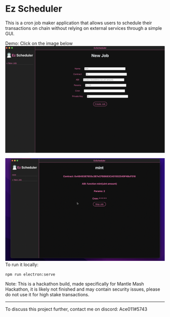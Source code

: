 # Ez Scheduler

This is a cron job maker application that allows users to schedule their transactions on chain without relying on external services through a simple GUI.

Demo: Click on the image below
[![UI](screenshots/1.png)](https://youtu.be/j4X0DMjiu_U "Demo Video")

![Mange](screenshots/2.png)
To run it locally:

```
npm run electron:serve
```

Note: This is a hackathon build, made specifically for Mantle Mash Hackathon, it is likely not finished and may contain security issues, please do not use it for high stake transactions.

---

To discuss this project further, contact me on discord: Ace011#5743
